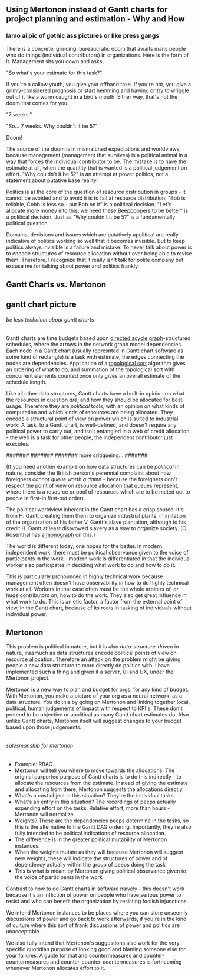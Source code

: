 Using Mertonon instead of Gantt charts for project planning and estimation - Why and How
---

### lamo ai pic of gothic ass pictures or like press gangs

There is a concrete, grinding, bureaucratic doom that awaits many people who do things (individual contributors) in organizations. Here is the form of it. Management sits you down and asks,

"So what's your estimate for this task?"

If you're a callow youth, you give your offhand take. If you're not, you give a grimly-considered prognosis or start hemming and hawing or try to wriggle out of it like a worm caught in a bird's mouth. Either way, that's not the doom that comes for you.

"7 weeks."

"So... 7 weeks. Why couldn't it be 5?"

Doom!

The source of the doom is in mismatched expectations and worldviews, because management (management that survives) is a political animal in a way that forces the individual contributor to be. The mistake is to have the estimate at all, when the quantity that is wanted is a political judgement on effort. "Why couldn't it be 5?" is an attempt at power politics, not a statement about putative base reality.

Politics is at the core of the question of resource distribution in groups - it cannot be avoided and to avoid it is to fail at resource distribution. "Bob is reliable, Cobb is less so - put Bob on it" is a political decision. "Let's allocate more money into this, we need these Beepboopers to be better" is a political decision. Just as "Why couldn't it be 5?" is a fundamentally political question.

Domains, decisions and issues which are putatively apolitical are really indicative of politics working so well that it becomes invisible. But to keep politics always invisible is a failure and mistake. To never talk about power is to encode structures of resource allocation without ever being able to revise them. Therefore, I recognize that it really isn't talk for polite company but excuse me for talking about power and politics frankly.

##  Gantt Charts vs. Mertonon

## gantt chart picture

###### be less technical about gantt charts

Gantt charts are time budgets based upon [directed acycle graph](https://en.wikipedia.org/wiki/Directed_acyclic_graph)-structured schedules, where the arrows in the network graph model dependencies. Each node in a Gantt chart (usually represnted in Gantt chart software as some kind of rectangle) is a task with estimate, the edges connecting the nodes are dependencies. Application of a [topological sort](https://en.wikipedia.org/wiki/Topological_sorting) algorithm gives an ordering of what to do, and summation of the topological sort with concurrent elements counted once only gives an overall estimate of the schedule length.

Like all other data structures, Gantt charts have a built-in opinion on what the resources in question _are_, and how they should be allocated for best usage. Therefore they are _political_ tools, with an opinion on what kinds of computation and which kinds of resources are being allocated. They encode a structural point of view on power which is suited to industrial work: A task, to a Gantt chart, is well-defined, and doesn't require any political power to carry out, and isn't entangled in a web of credit allocation - the web is a task for other people, the independent contributor just executes.

#######
#######
####### more critiqueing...
#######

(If you need another example on how data structures can be _political_ in nature, consider the British person's perennial complaint about how foreigners _cannot queue worth a damn_ - because the foreigners don't respect the point of view on resource allocation that queues represent, where there is a resource or pool of resources which are to be meted out to people in first-in first-out order).

The political worldview inherent in the Gantt chart has a crisp source. It's from H. Gantt creating them them to organize industrial plants, in imitation of the organization of his father V. Gantt's slave plantation, although to his credit H. Gantt at least disavowed slavery as a way to organize society. (C. Rosenthal has [a monograph](https://www.amazon.com/Accounting-Slavery-Management-Caitlin-Rosenthal/dp/0674972090) on this.)

The world is different today, one hopes for the better. In modern independent work, there must be political observance given to the voice of participants in the work - modern work is differentiated in that the individual worker also participates in deciding what work to do and how to do it.

This is particularly pronounced in highly technical work because management often doesn't have observability in how to do highly technical work at all. Workers in that case often must be the whole arbiters of, or huge contributors on, how to do the work. They also get great influence in what work to do. This is an etic factor, a factor from the external point of view, in the Gantt chart, because of its roots in tasking of individuals without individual power.

## Mertonon

This problem is political in nature, but it is also _data-structure-driven_ in nature, inasmuch as data structures encode political points of view on resource allocation. Therefore an attack on the problem might be giving people a new data structure to more directly do politics with. I have implemented such a thing and given it a server, UI and UX, under the Mertonon project.

Mertonon is a new way to plan and budget for orgs, for any kind of budget. With Mertonon, you make a picture of your org as a neural network, as a data structure. You do this by going on Mertonon and linking together local, political, human judgements of impact with respect to KPI's. These don't pretend to be objective or apolitical as many Gantt chart estimates do. Also unlike Gantt charts, Mertonon itself will suggest changes to your budget based upon those judgements.

######
###### salesmanship for mertonon
######
######

- Example: RBAC.
- Mertonon will tell you where to move towards the allocations. The original purported purpose of Gantt charts is to do this indirectly - to allocate the resources from the estimate. Instead of giving the estimate and allocating from there, Mertonon suggests the allocations directly.
- What's a cost object in this situation? They're the individual tasks.
- What's an entry in this situation? The recordings of peeps actually expending effort on the tasks. Relative effort, more than hours - Mertonon will normalize.
- Weights? These are the dependencies peeps determine in the tasks, so this is the alternative to the Gantt DAG ordering. Importantly, they're also fully intended to be political indications of resource allocation.
- The difference is in the greater political mutability of Mertonon instances.
- When the weights mutate as they will because Mertonon will suggest new weights, these will indicate the structures of power and of dependency actually within the group of peeps doing the task
- This is what is meant by Mertonon giving political observance given to the voice of participants in the work

Contrast to how to do Gantt charts in software naively - this doesn't work because it's an infliction of power on people who have serious power to resist and who can benefit the organization by resisting foolish injunctions.

We intend Mertonon instances to be places where you can store unseemly discussions of power and go back to work afterwards, if you're in the kind of culture where this sort of frank discussions of power and politics are unacceptable.

We also fully intend that Mertonon's suggestions also work for the very specific quotidian purpose of looking good and blaming someone else for your failures. A guide for that and countermeasures and counter-countermeasures and counter-counter-countermeasures is forthcoming whenever Mertonon allocates effort to it.
